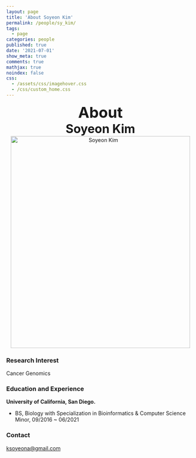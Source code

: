 ```yaml
---
layout: page
title: 'About Soyeon Kim'
permalink: /people/sy_kim/
tags:
  - page
categories: people
published: true
date: '2021-07-01'
show_meta: true
comments: true
mathjax: true
noindex: false
css:
  - /assets/css/imagehover.css
  - /css/custom_home.css
---
```


<style>
.center{
  text-align: center;
}
</style>  

<link
    rel="stylesheet"
    href="https://cdnjs.cloudflare.com/ajax/libs/font-awesome/5.8.2/css/all.min.css"
  />

<div class="center"><div style="font-weight: bold; font-size: 40px;">
About</div></div>
<div class="center"><div style="font-weight: bold; font-size: 32px;">
Soyeon Kim
</div></div>


<div class="center">
    <img src="{{ site.url }}/assets/img/people/sy_kim.png" width="480px" height="568px" alt="Soyeon Kim" />
</div>

### **Research Interest**
Cancer Genomics

### **Education and Experience**

**University of California, San Diego.**
- BS, Biology with Specialization in Bioinformatics &amp; Computer Science Minor, 09/2016 ~ 06/2021

### **Contact**
<i class="fa fa-paper-plane"></i> ksoyeona@gmail.com 


